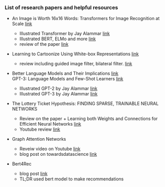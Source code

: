 ### List of research papers and helpful resources

- An Image is Worth 16x16 Words: Transformers for Image Recognition at Scale [link](https://arxiv.org/abs/2010.11929)
  * Illustrated Transformer by Jay Alammar [link](http://jalammar.github.io/illustrated-transformer/)
  * Illustrated BERT, ELMo and more [link](http://jalammar.github.io/illustrated-bert/)
  * review of the paper [link](https://www.youtube.com/watch?v=D72_Cn-XV1g)
  
- Learning to Cartoonize Using White-box Representations [link](https://openaccess.thecvf.com/content_CVPR_2020/papers/Wang_Learning_to_Cartoonize_Using_White-Box_Cartoon_Representations_CVPR_2020_paper.pdf)
  * review including guided image filter, bilateral filter. [link](https://www.notion.so/Learning-to-Cartoonize-Using-White-box-Representations-5939f22ab448453594ff01d4d33cc944)
  
- Better Language Models and Their Implications [link](https://cdn.openai.com/better-language-models/language_models_are_unsupervised_multitask_learners.pdf)  
  GPT-3: Language Models and Few-Shot Learners [link](https://arxiv.org/pdf/2005.14165.pdf)  
  * Illustrated GPT-2 by Jay Alammar [link](http://jalammar.github.io/illustrated-gpt2/)
  * Illustrated GPT-3 by Jay Alammar [link](http://jalammar.github.io/how-gpt3-works-visualizations-animations/)
  
- The Lottery Ticket Hypothesis: FINDING SPARSE, TRAINABLE NEURAL NETWORKS
  * Review on the paper +  Learning both Weights and Connections for Efficient Neural Networks [link](https://seing.tistory.com/47)
  * Youtube review [link](https://www.youtube.com/watch?v=dkNmYu610r8)

- Graph Attention Networks
  * Reveiw video on Youtube [link](https://www.youtube.com/watch?v=NSjpECvEf0Y)
  * blog post on towardsdatascience [link](https://towardsdatascience.com/an-introduction-to-graph-neural-network-gnn-for-analysing-structured-data-afce79f4cfdc)

- Bert4Rec 
  * blog post [link](https://22-22.tistory.com/78)
  * TL;DR used bert model to make recommendations
